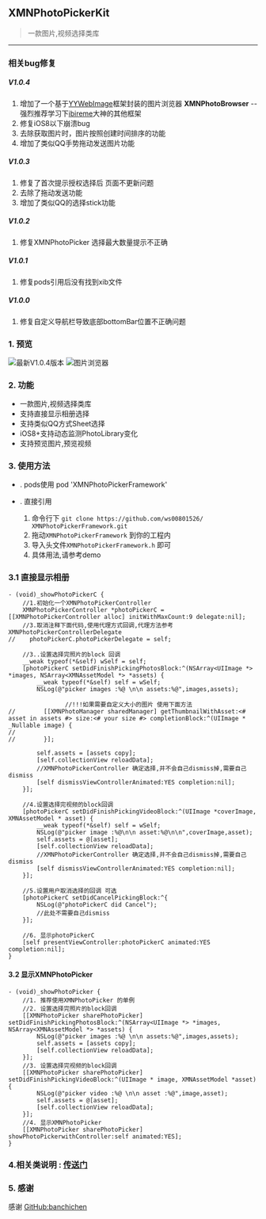 ## XMNPhotoPickerKit
> 一款图片,视频选择类库


--------


### 相关bug修复


##### V1.0.4

1. 增加了一个基于[YYWebImage](https://github.com/ibireme/YYWebImage)框架封装的图片浏览器 **XMNPhotoBrowser** -- 强烈推荐学习下[ibireme](https://github.com/ibireme)大神的其他框架
2. 修复iOS8以下崩溃bug
3. 去除获取图片时，图片按照创建时间排序的功能
4. 增加了类似QQ手势拖动发送图片功能

##### V1.0.3
1. 修复了首次提示授权选择后 页面不更新问题
2. 去除了拖动发送功能
3. 增加了类似QQ的选择stick功能

##### V1.0.2
1. 修复XMNPhotoPicker 选择最大数量提示不正确

##### V1.0.1
1. 修复pods引用后没有找到xib文件

##### V1.0.0
1. 修复自定义导航栏导致底部bottomBar位置不正确问题	


### 1. 预览

![最新V1.0.4版本](http://7xlt1j.com1.z0.glb.clouddn.com/XMNPhotoPickerFramework.gif)
![图片浏览器](http://7xlt1j.com1.z0.glb.clouddn.com/XMNPhotoPickerFramework_Browser.gif)

### 2. 功能
* 一款图片,视频选择类库
* 支持直接显示相册选择
* 支持类似QQ方式Sheet选择
* iOS8+支持动态监测PhotoLibrary变化
* 支持预览图片,预览视频

### 3. 使用方法
* . pods使用
	pod 'XMNPhotoPickerFramework'

* . 直接引用

	1. 命令行下 `git clone https://github.com/ws00801526/	XMNPhotoPickerFramework.git`
	2. 拖动`XMNPhotoPickerFramework` 到你的工程内
	3. 导入头文件`XMNPhotoPickerFramework.h` 即可
	4. 具体用法,请参考demo
 

### 3.1 直接显示相册

```
- (void)_showPhotoPickerC {
    //1.初始化一个XMNPhotoPickerController
    XMNPhotoPickerController *photoPickerC = [[XMNPhotoPickerController alloc] initWithMaxCount:9 delegate:nil];
    //3.取消注释下面代码,使用代理方式回调,代理方法参考XMNPhotoPickerControllerDelegate
//    photoPickerC.photoPickerDelegate = self;
    
    //3..设置选择完照片的block 回调
    __weak typeof(*&self) wSelf = self;
    [photoPickerC setDidFinishPickingPhotosBlock:^(NSArray<UIImage *> *images, NSArray<XMNAssetModel *> *assets) {
        __weak typeof(*&self) self = wSelf;
        NSLog(@"picker images :%@ \n\n assets:%@",images,assets);
        
                //!!!如果需要自定义大小的图片 使用下面方法
//        [[XMNPhotoManager sharedManager] getThumbnailWithAsset:<# asset in assets #> size:<# your size #> completionBlock:^(UIImage * _Nullable image) {
//            
//        }];
        
        self.assets = [assets copy];
        [self.collectionView reloadData];
        //XMNPhotoPickerController 确定选择,并不会自己dismiss掉,需要自己dismiss
        [self dismissViewControllerAnimated:YES completion:nil];
    }];
    
    //4.设置选择完视频的block回调
    [photoPickerC setDidFinishPickingVideoBlock:^(UIImage *coverImage, XMNAssetModel * asset) {
        __weak typeof(*&self) self = wSelf;
        NSLog(@"picker image :%@\n\n asset:%@\n\n",coverImage,asset);
        self.assets = @[asset];
        [self.collectionView reloadData];
        //XMNPhotoPickerController 确定选择,并不会自己dismiss掉,需要自己dismiss
        [self dismissViewControllerAnimated:YES completion:nil];
    }];
    
    //5.设置用户取消选择的回调 可选
    [photoPickerC setDidCancelPickingBlock:^{
        NSLog(@"photoPickerC did Cancel");
        //此处不需要自己dismiss
    }];
    
    //6. 显示photoPickerC
    [self presentViewController:photoPickerC animated:YES completion:nil];
}

```

#### 3.2 显示XMNPhotoPicker

```
- (void)_showPhotoPicker {
    //1. 推荐使用XMNPhotoPicker 的单例
    //2. 设置选择完照片的block回调
    [[XMNPhotoPicker sharePhotoPicker] setDidFinishPickingPhotosBlock:^(NSArray<UIImage *> *images, NSArray<XMNAssetModel *> *assets) {
        NSLog(@"picker images :%@ \n\n assets:%@",images,assets);
        self.assets = [assets copy];
        [self.collectionView reloadData];
    }];
    //3. 设置选择完视频的block回调
    [[XMNPhotoPicker sharePhotoPicker] setDidFinishPickingVideoBlock:^(UIImage * image, XMNAssetModel *asset) {
        NSLog(@"picker video :%@ \n\n asset :%@",image,asset);
        self.assets = @[asset];
        [self.collectionView reloadData];
    }];
    //4. 显示XMNPhotoPicker
    [[XMNPhotoPicker sharePhotoPicker] showPhotoPickerwithController:self animated:YES];
}

```

### 4.相关类说明 : [传送门](https://github.com/ws00801526/XMNPhotoPickerFramework/blob/master/XMNPhotoPickerKit-照片选择-类说明.md)

### 5. 感谢
感谢 [GitHub:banchichen](https://github.com/banchichen/TZImagePickerController)